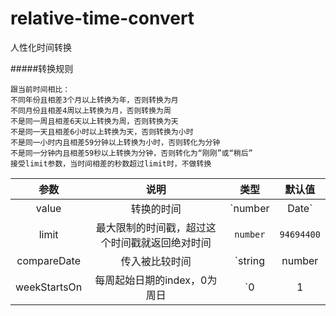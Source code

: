 # relative-time-convert
人性化时间转换

#####转换规则
```text
跟当前时间相比：
不同年份且相差3个月以上转换为年，否则转换为月
不同月份且相差4周以上转换为月，否则转换为周
不是同一周且相差6天以上转换为周，否则转换为天
不是同一天且相差6小时以上转换为天，否则转换为小时
不是同一小时内且相差59分钟以上转换为小时，否则转化为分钟
不是同一分钟内且相差59秒以上转换为分钟，否则转化为“刚刚”或“稍后”
接受limit参数，当时间相差的秒数超过limit时，不做转换
```

|       参数       |                  说明                  |              类型             |   默认值   |
| :-------------: | :------------------------------------: | :--------------------------: | :--------: |
|       value     |                转换的时间                |        `number | Date`       |      -     |
|       limit     | 最大限制的时间戳，超过这个时间戳就返回绝对时间 |            `number`          | `94694400` |
|   compareDate   |               传入被比较时间              |   `string | number | Date`   |      -     |
|   weekStartsOn  |        每周起始日期的index，0为周日        | `0 | 1 | 2 | 3 | 4 | 5 | 6 ` |     `1`    |